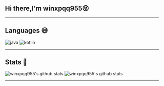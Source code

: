 ## Hi there,I'm winxpqq955😝

---

## Languages 😅
![java](https://img.shields.io/badge/-java-blue?style=for-the-badge&logo=java&logoColor=white)
![kotlin](https://img.shields.io/badge/-kotlin-blue?style=for-the-badge&logo=kotlin&logoColor=white)

---
## Stats 🤔
![winxpqq955's github stats](https://github-readme-stats.vercel.app/api?username=winxpqq955)
![winxpqq955's github stats](https://github-readme-stats.vercel.app/api/top-langs/?username=winxpqq955)

---
